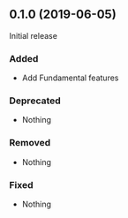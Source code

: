 ## 0.1.0 (2019-06-05)

Initial release

### Added

- Add Fundamental features

### Deprecated

- Nothing

### Removed

- Nothing

### Fixed

- Nothing
